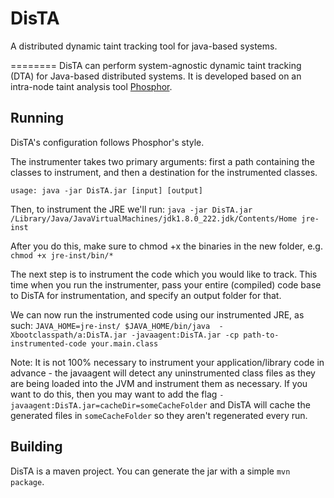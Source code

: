# DisTA
A distributed dynamic taint tracking tool for java-based systems.

========
DisTA can perform system-agnostic dynamic taint tracking (DTA) for Java-based distributed systems. It is developed based on an intra-node taint analysis tool [Phosphor](https://github.com/gmu-swe/phosphor).

Running
-------
DisTA's configuration follows Phosphor's style.

The instrumenter takes two primary arguments: first a path containing the classes to instrument, and then a destination for the instrumented classes. 

```
usage: java -jar DisTA.jar [input] [output]
```

Then, to instrument the JRE we'll run:
`java -jar DisTA.jar /Library/Java/JavaVirtualMachines/jdk1.8.0_222.jdk/Contents/Home jre-inst`

After you do this, make sure to chmod +x the binaries in the new folder, e.g. `chmod +x jre-inst/bin/*`

The next step is to instrument the code which you would like to track. This time when you run the instrumenter, pass your entire (compiled) code base to DisTA for instrumentation, and specify an output folder for that.

We can now run the instrumented code using our instrumented JRE, as such:
`JAVA_HOME=jre-inst/ $JAVA_HOME/bin/java  -Xbootclasspath/a:DisTA.jar -javaagent:DisTA.jar -cp path-to-instrumented-code your.main.class`

Note: It is not 100% necessary to instrument your application/library code in advance - the javaagent will detect any uninstrumented class files as they are being loaded into the JVM and instrument them as necessary. If you want to do this, then you may want to add the flag `-javaagent:DisTA.jar=cacheDir=someCacheFolder` and DisTA will cache the generated files in `someCacheFolder` so they aren't regenerated every run. 

<!-- Interacting with DisTA
-----
-->
Building
------
DisTA is a maven project. You can generate the jar with a simple `mvn package`.
